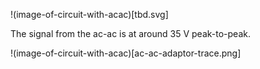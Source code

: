  
!(image-of-circuit-with-acac)[tbd.svg]

The signal from the ac-ac is at around 35 V peak-to-peak.
 
!(image-of-circuit-with-acac)[ac-ac-adaptor-trace.png]
